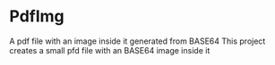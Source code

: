 # PdfImg
A pdf file with an image inside it generated from  BASE64
This project creates a small pfd file with an BASE64 image inside it
